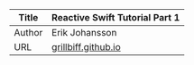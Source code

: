 Title  | Reactive Swift Tutorial Part 1
-------|-------------------
Author | Erik Johansson
URL    | [grillbiff.github.io](https://grillbiff.github.io/reactive_swift_part_1/)
